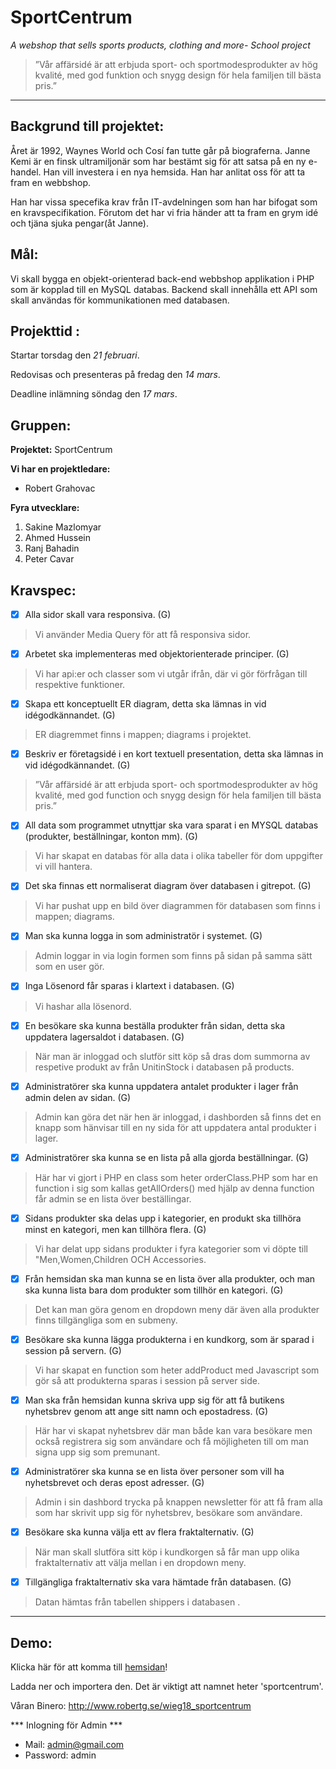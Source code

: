# SportCentrum

_A webshop that sells sports products, clothing and more- School project_

> ”Vår affärsidé är att erbjuda sport- och sportmodesprodukter av hög kvalité, med god funktion och snygg design för hela familjen till bästa pris.”


***

## Backgrund till projektet:
Året är 1992, Waynes World och Cosí fan tutte går på biograferna. Janne Kemi är en finsk ultramiljonär som har bestämt sig för att satsa på en ny e-handel. Han vill investera i en nya hemsida. Han har anlitat oss för att ta fram en webbshop. 

Han har vissa specefika krav från IT-avdelningen som han har bifogat som en kravspecifikation. Förutom det har vi fria händer att ta fram en grym idé och tjäna sjuka pengar(åt Janne). 


## Mål:  

Vi skall bygga en objekt-orienterad back-end webbshop applikation i PHP som är kopplad till en MySQL databas. Backend skall innehålla ett API som skall användas för kommunikationen med databasen.

## Projekttid :

Startar torsdag den _21 februari_.

Redovisas och presenteras på fredag den _14 mars_.

Deadline inlämning söndag den _17 mars_.

## Gruppen:

__Projektet:__
SportCentrum

__Vi har en projektledare:__ 
- Robert Grahovac

__Fyra utvecklare:__ 
1. Sakine Mazlomyar 
2. Ahmed Hussein 
3. Ranj Bahadin 
4. Peter Cavar 

## Kravspec:
- [x] Alla sidor skall vara responsiva. (G)
> Vi använder Media Query för att få responsiva sidor.
- [x] Arbetet ska implementeras med objektorienterade principer. (G)
> Vi har api:er och classer som vi utgår ifrån, där vi gör förfrågan till respektive funktioner.
- [x] Skapa ett konceptuellt ER diagram, detta ska lämnas in vid idégodkännandet. (G)
> ER diagremmet finns i mappen; diagrams i projektet.
- [x] Beskriv er företagsidé i en kort textuell presentation, detta ska lämnas in vid idégodkännandet. (G)
> ”Vår affärsidé är att erbjuda sport- och sportmodesprodukter av hög kvalité, med god function och snygg design för hela familjen till bästa pris.”
- [x] All data som programmet utnyttjar ska vara sparat i en MYSQL databas (produkter, beställningar, konton mm). (G)
> Vi har skapat en databas för alla data i olika tabeller för dom uppgifter vi vill hantera.
- [x] Det ska finnas ett normaliserat diagram över databasen i gitrepot. (G)
> Vi har pushat upp en bild över diagrammen för databasen som finns i mappen; diagrams.
- [x] Man ska kunna logga in som administratör i systemet. (G)
> Admin loggar in via login formen som finns på sidan på samma sätt som en user gör.
- [x] Inga Lösenord får sparas i klartext i databasen. (G)
> Vi hashar alla lösenord.
- [x] En besökare ska kunna beställa produkter från sidan, detta ska uppdatera lagersaldot i databasen. (G)
> När man är inloggad och slutför sitt köp så dras dom summorna av respetive produkt av från UnitinStock i databasen på products.
- [x] Administratörer ska kunna uppdatera antalet produkter i lager från admin delen av sidan. (G)
> Admin kan göra det när hen är inloggad, i dashborden så finns det en knapp som hänvisar till en ny sida för att uppdatera antal produkter i lager.
- [x] Administratörer ska kunna se en lista på alla gjorda beställningar. (G)
> Här har vi gjort i PHP en class som heter orderClass.PHP som har en function i sig som kallas getAllOrders() med hjälp av denna function får admin se en lista över beställingar.
- [x] Sidans produkter ska delas upp i kategorier, en produkt ska tillhöra minst en kategori, men kan tillhöra flera. (G)
> Vi har delat upp sidans produkter i fyra kategorier som vi döpte till "Men,Women,Children OCH Accessories.
- [x] Från hemsidan ska man kunna se en lista över alla produkter, och man ska kunna lista bara dom produkter som tillhör en kategori. (G)
> Det kan man göra genom en dropdown meny där även alla produkter finns tillgängliga som en submeny.
- [x] Besökare ska kunna lägga produkterna i en kundkorg, som är sparad i session på servern. (G)
> Vi har skapat en function som heter addProduct med Javascript som gör så att produkterna sparas i session på server side.
- [x] Man ska från hemsidan kunna skriva upp sig för att få butikens nyhetsbrev genom att ange sitt namn och epostadress. (G)
> Här har vi skapat nyhetsbrev där man både kan vara besökare men också registrera sig som användare och få möjligheten till om man signa upp sig som premunant.
- [x] Administratörer ska kunna se en lista över personer som vill ha nyhetsbrevet och deras epost adresser. (G)
> Admin i sin dashbord trycka på knappen newsletter för att få fram alla som har skrivit upp sig för nyhetsbrev, besökare som användare.
- [x] Besökare ska kunna välja ett av flera fraktalternativ. (G)
> När man skall slutföra sitt köp i kundkorgen så får man upp olika fraktalternativ att välja mellan i en dropdown meny.
- [x] Tillgängliga fraktalternativ ska vara hämtade från databasen. (G)
> Datan hämtas från tabellen shippers i databasen .

***

## Demo:
Klicka här för att komma till [hemsidan](http://www.robertg.se/wieg18_sportcentrum)!

Ladda ner och importera den. Det är viktigt att namnet heter 'sportcentrum'.

Våran Binero: http://www.robertg.se/wieg18_sportcentrum





*** Inlogning för Admin ***


- Mail: admin@gmail.com 
- Password: admin 

